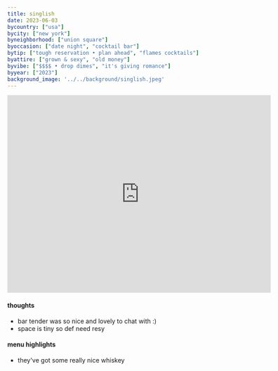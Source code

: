 ```yaml
---
title: singlish
date: 2023-06-03
bycountry: ["usa"]
bycity: ["new york"]
byneighborhood: ["union square"]
byoccasion: ["date night", "cocktail bar"]
bytip: ["tough reservation • plan ahead", "flames cocktails"]
byattire: ["grown & sexy", "old money"]
byvibe: ["$$$$ • drop dimes", "it's giving romance"]
byyear: ["2023"]
background_image: '../../background/singlish.jpeg'
---
```


<iframe src="https://www.google.com/maps/embed?pb=!1m18!1m12!1m3!1d3023.228035946864!2d-73.99559202343491!3d40.735007536205906!2m3!1f0!2f0!3f0!3m2!1i1024!2i768!4f13.1!3m3!1m2!1s0x89c25993494aabd1%3a0xe3a24d1ef164dd4c!2ssinglish!5e0!3m2!1sen!2sus!4v1697227503578!5m2!1sen!2sus" width="600" height="450" style="border:0;" allowfullscreen="" loading="lazy" referrerpolicy="no-referrer-when-downgrade"></iframe>

#### thoughts
* bar tender was so nice and lovely to chat with :)
* space is tiny so def need resy

#### menu highlights
* they've got some really nice whiskey 